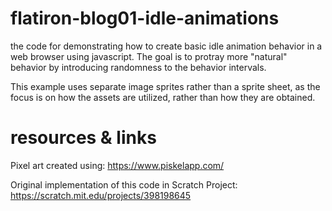 # flatiron-blog01-idle-animations
the code for demonstrating how to create basic idle animation behavior in a web browser using javascript. The goal is to protray more "natural" behavior by introducing randomness to the behavior intervals.

This example uses separate image sprites rather than a sprite sheet, as the focus is on how the assets are utilized, rather than how they are obtained.

# resources & links
Pixel art created using: https://www.piskelapp.com/

Original implementation of this code in Scratch Project: https://scratch.mit.edu/projects/398198645